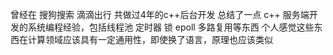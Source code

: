 曾经在 搜狗搜索 滴滴出行 共做过4年的c++后台开发
总结了一点 c++ 服务端开发的系统编程经验，包括线程池 定时器 锁 epoll 多路复用等东西
个人感觉这些东西在计算领域应该具有一定通用性，即使换了语言，原理也应该类似

